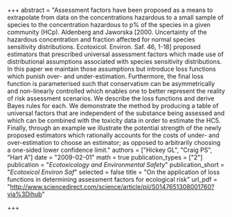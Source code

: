 +++
abstract = "Assessment factors have been proposed as a means to extrapolate from data on the concentrations hazardous to a small sample of species to the concentration hazardous to p% of the species in a given community (HCp). Aldenberg and Jaworska [2000. Uncertainty of the hazardous concentration and fraction affected for normal species sensitivity distributions. Ecotoxicol. Environ. Saf. 46, 1-18] proposed estimators that prescribed universal assessment factors which made use of distributional assumptions associated with species sensitivity distributions. In this paper we maintain those assumptions but introduce loss functions which punish over- and under-estimation. Furthermore, the final loss function is parameterised such that conservatism can be asymmetrically and non-linearly controlled which enables one to better represent the reality of risk assessment scenarios. We describe the loss functions and derive Bayes rules for each. We demonstrate the method by producing a table of universal factors that are independent of the substance being assessed and which can be combined with the toxicity data in order to estimate the HC5. Finally, through an example we illustrate the potential strength of the newly proposed estimators which rationally accounts for the costs of under- and over-estimation to choose an estimator; as opposed to arbitrarily choosing a one-sided lower confidence limit."
authors = ["Hickey GL", "Craig PS", "Hart A"]
date = "2009-02-01"
math = true
publication_types = ["2"]
publication = "*Ecotoxicology and Environmental Safety*"
publication_short = "*Ecotoxicol Environ Saf*"
selected = false
title = "On the application of loss functions in determining assessment factors for ecological risk"
url_pdf = "http://www.sciencedirect.com/science/article/pii/S0147651308001760?via%3Dihub"

+++
